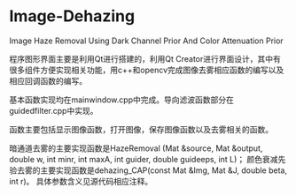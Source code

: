# Image-Dehazing
 Image Haze Removal Using Dark Channel Prior And Color Attenuation Prior
 
 程序图形界面主要是利用Qt进行搭建的，利用Qt Creator进行界面设计，其中有很多组件方便实现相关功能，用c++和opencv完成图像去雾相应函数的编写以及相应回调函数的编写。
 
 基本函数实现均在mainwindow.cpp中完成。导向滤波函数部分在guidedfilter.cpp中实现。
 
 函数主要包括显示图像函数，打开图像，保存图像函数以及去雾相关的函数。
 
 暗通道去雾的主要实现函数是HazeRemoval (Mat &source, Mat &output, double w, int minr, int maxA, int guider, double guideeps, int L)；
 颜色衰减先验去雾的主要实现函数是dehazing_CAP(const Mat &Img, Mat &J, double beta, int r)。
 具体参数含义见源代码相应注释。

